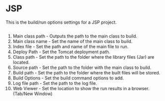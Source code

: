 # JSP

This is the build/run options settings for a JSP project.

<figure><img src="https://help.goorm.io/~gitbook/image?url=https%3A%2F%2F2181851870-files.gitbook.io%2F%7E%2Ffiles%2Fv0%2Fb%2Fgitbook-x-prod.appspot.com%2Fo%2Fspaces%252F-Lq-Q9LciN1X9EABxGkt%252Fuploads%252FwYfAFTWRZ5Hx4qJmRjg5%252Fimage.png%3Falt%3Dmedia%26token%3Df245c8ec-96c8-4233-87c2-08017f0ffae0&#x26;width=768&#x26;dpr=4&#x26;quality=100&#x26;sign=203a6602&#x26;sv=2" alt=""><figcaption></figcaption></figure>

1. Main class path - Outputs the path to the main class to build.
2. Main class name - Set the name of the main class to build.
3. Index file - Set the path and name of the main file to run.
4. Deploy Path - Set the Tomcat deployment path.
5. Class path - Set the path to the folder where the library files (Jar) are located.
6. Source path - Set the path to the folder with the main class to build.
7. Build path - Set the path to the folder where the built files will be stored.
8. Build Options - Set the build command options to add.
9. Log file path - Set the path to the log file.
10. Web Viewer - Set the location to show the run results in a browser. (Tab/New Window)
